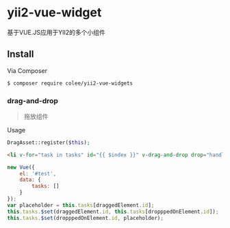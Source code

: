 # yii2-vue-widget
基于VUE.JS应用于YII2的多个小组件

## Install

Via Composer

``` bash
$ composer require colee/yii2-vue-widgets
```

### drag-and-drop
> 拖放组件

Usage  
``` php
DragAsset::register($this);
```
``` html
<li v-for="task in tasks" id="{{ $index }}" v-drag-and-drop drop="handleDrop">{{ task.title }}</li>
```
``` js
new Vue({
	el: '#test',
	data: {
		tasks: []
	}
});
var placeholder = this.tasks[draggedElement.id];
this.tasks.$set(draggedElement.id, this.tasks[dropppedOnElement.id]);
this.tasks.$set(dropppedOnElement.id, placeholder);
```
